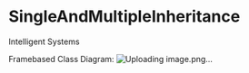 # SingleAndMultipleInheritance
Intelligent Systems


Framebased Class Diagram:
![Uploading image.png…]()


